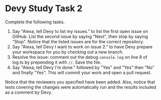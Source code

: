 # Devy Study Task 2

Complete the following tasks.
  1. Say "Alexa, tell Devy to list my issues." to list the first open issue on GitHub. List the second issue by saying "Next", then stop by saying "Stop". Notice that the listed issues are for the correct repository.
  2. Say "Alexa, tell Devy I want to work on issue 2." to have Devy prepare your workspace for you by checking out a new branch.
  3. Resolve the issue: comment out the debug `console.log` on line 8 of log.ts by prepending it with `//`. Save the file.
  4. Say "Alexa, tell Devy I'm done." followed by "Yes" and "Yes" then "No" and finally "Yes". This will commit your work and open a pull request.

Notice that the reviewers you specified have been added. Also, notice that tests covering the changes were automatically run and the results included as a comment by Devy.
